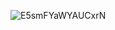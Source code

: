 ![E5smFYaWYAUCxrN](https://user-images.githubusercontent.com/80868159/129265728-7846cea3-fc59-4393-809d-087988231259.jpg)




